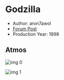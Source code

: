 # Godzilla

* Author: aron7awol
* [Forum Post](https://www.avsforum.com/threads/bass-eq-for-filtered-movies.2995212/post-58069598)
* Production Year: 1998

## Atmos

![img 0](https://i.imgur.com/rYun179.jpg)

![img 1](https://i.imgur.com/HJILbUv.jpg)

